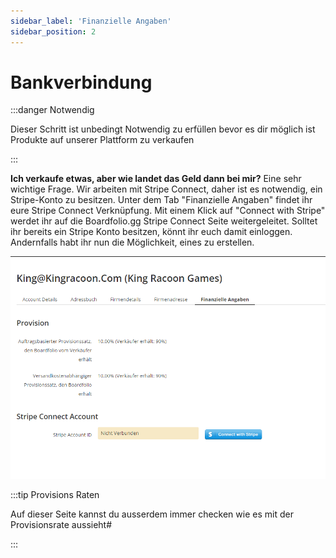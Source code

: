 ```yaml
---
sidebar_label: 'Finanzielle Angaben'
sidebar_position: 2
---
```


#  Bankverbindung

:::danger Notwendig

Dieser Schritt ist unbedingt Notwendig zu erfüllen bevor es dir möglich ist Produkte auf unserer Plattform zu verkaufen

:::

**Ich verkaufe etwas, aber wie landet das Geld dann bei mir?** Eine sehr wichtige Frage. Wir arbeiten mit Stripe Connect, daher ist es notwendig, ein Stripe-Konto zu besitzen. Unter dem Tab "Finanzielle Angaben" findet ihr eure Stripe Connect Verknüpfung. Mit einem Klick auf "Connect with Stripe" werdet ihr auf die Boardfolio.gg Stripe Connect Seite weitergeleitet. Solltet ihr bereits ein Stripe Konto besitzen, könnt ihr euch damit einloggen. Andernfalls habt ihr nun die Möglichkeit, eines zu erstellen.

![StripeConnectImg](img/StripeConnect.png)

:::tip Provisions Raten

Auf dieser Seite kannst du ausserdem immer checken wie es mit der Provisionsrate aussieht#

:::